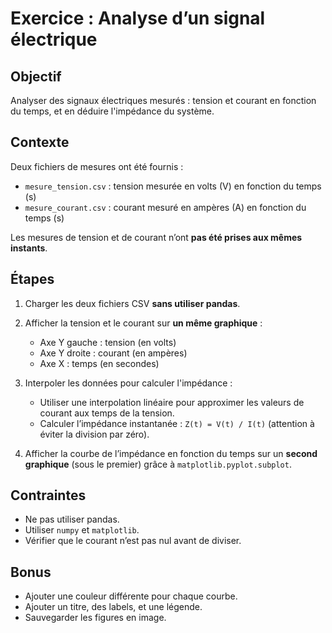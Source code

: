 # Exercice : Analyse d’un signal électrique

## Objectif
Analyser des signaux électriques mesurés : tension et courant en fonction du temps, et en déduire l'impédance du système.

## Contexte
Deux fichiers de mesures ont été fournis :
- `mesure_tension.csv` : tension mesurée en volts (V) en fonction du temps (s)
- `mesure_courant.csv` : courant mesuré en ampères (A) en fonction du temps (s)

Les mesures de tension et de courant n’ont **pas été prises aux mêmes instants**.

## Étapes
1. Charger les deux fichiers CSV **sans utiliser pandas**.
2. Afficher la tension et le courant sur **un même graphique** :
   - Axe Y gauche : tension (en volts)
   - Axe Y droite : courant (en ampères)
   - Axe X : temps (en secondes)

3. Interpoler les données pour calculer l'impédance :
   - Utiliser une interpolation linéaire pour approximer les valeurs de courant aux temps de la tension.
   - Calculer l’impédance instantanée : `Z(t) = V(t) / I(t)` (attention à éviter la division par zéro).

4. Afficher la courbe de l’impédance en fonction du temps sur un **second graphique** (sous le premier) grâce à `matplotlib.pyplot.subplot`.

## Contraintes
- Ne pas utiliser pandas.
- Utiliser `numpy` et `matplotlib`.
- Vérifier que le courant n’est pas nul avant de diviser.

## Bonus
- Ajouter une couleur différente pour chaque courbe.
- Ajouter un titre, des labels, et une légende.
- Sauvegarder les figures en image.
